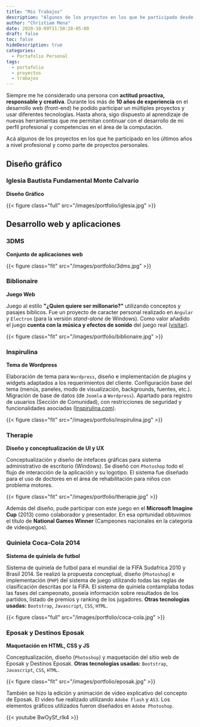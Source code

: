 ```yaml
---
title: "Mis Trabajos"
description: "Algunos de los proyectos en los que he participado desde hace algunos años."
author: "Christiam Mena"
date: 2020-10-09T11:50:28-05:00
draft: false
toc: false
hideDescription: true
categories:
  - Portafolio Personal
tags:
  - portafolio
  - proyectos
  - trabajos
---
```


Siempre me he considerado una persona con **actitud proactiva, responsable y creativa**. Durante los más de **10 años de experiencia** en el desarrollo web (front-end) he podido participar un múltiples proyectos y usar diferentes tecnologías. Hasta ahora, sigo dispuesto al aprendizaje de nuevas herramientas que me permitan continuar con el desarrollo de mi perfil profesional y competencias en el área de la computación.

Acá algunos de los proyectos en los que he participado en los últimos años a nivel profesional y como parte de proyectos personales.

## Diseño gráfico

### Iglesia Bautista Fundamental Monte Calvario
**Diseño Gráfico**

{{< figure class="full" src="/images/portfolio/iglesia.jpg" >}}

## Desarrollo web y aplicaciones

### 3DMS
**Conjunto de aplicaciones web**

{{< figure class="fit" src="/images/portfolio/3dms.jpg" >}}

### Biblionaire
**Juego Web**

Juego al estilo **"¿Quien quiere ser millonario?"** utilizando conceptos y pasajes bíblicos. Fue un proyecto de caracter personal realizado en ``Angular`` y ``Electron`` (para la versión _stand-alone_ de Windows). Como valor añadido el juego **cuenta con la música y efectos de sonido** del juego real ([visitar](https://biblionaire.vercel.app/ )).

{{< figure class="fit" src="/images/portfolio/biblionaire.jpg" >}}

### Inspirulina
**Tema de Wordpress**

Elaboración de tema para ``Wordpress``, diseño e implementación de plugins y widgets adaptados a los requerimientos del cliente. Configuración base del tema (menús, paneles, modo de visualización, backgrounds, fuentes, etc.). Migración de base de datos (de ``Joomla`` a ``Wordpress``). Apartado para registro de usuarios (Sección de Comunidad), con restricciones de seguridad y funcionalidades asociadas ([Inspirulina.com](https://www.inspirulina.com/ )).

{{< figure class="fit" src="/images/portfolio/inspirulina.jpg" >}}

### Therapie
**Diseño y conceptualización de UI y UX**

Conceptualización y diseño de intefaces gráficas para sistema administrativo de escritorio (Windows). Se diseñó con ``Photoshop`` todo el flujo de interacción de la aplicación y su logotipo. El sistema fue diseñado para el uso de doctores en el área de rehabilitación para niños con problema motores.

{{< figure class="fit" src="/images/portfolio/therapie.jpg" >}}

Además del diseño, pude participar con este juego en el **Microsoft Imagine Cup** (2013) como colaborador y presentador. En esa oprtunidad obtuvimos el título de **National Games Winner** (Campeones nacionales en la categoría de videojuegos).


<!-- ### Widget 101
**Tema de Wordpress**

Conceptualización, diseño e implementación de tema para Wordpress. Diseño e implementación de plugins y widgets. Configuración base del tema. -->

### Quiniela Coca-Cola 2014
**Sistema de quiniela de futbol**

Sistema de quiniela de futbol para el mundial de la FIFA Sudafrica 2010 y Brasil 2014. Se realizó la propuesta conceptual, diseño (``Photoshop``) e implementación (``PHP``) del sistema de juego utilizando todas las reglas de clasificación descritas por la FIFA. El sistema de quiniela contamplaba todas las fases del campeonato, poseía información sobre resultados de los partidos, listado de premios y ranking de los jugadores. **Otras tecnologías usadas:** ``Bootstrap``, ``Javascript``, ``CSS``, ``HTML``.

{{< figure class="full" src="/images/portfolio/coca-cola.jpg" >}}

### Eposak y Destinos Eposak
**Maquetación en HTML, CSS y JS**

Conceptualización, diseño (``Photoshop``) y maquetación del sitio web de Eposak y Destinos Eposak. **Otras tecnologías usadas:** ``Bootstrap``, ``Javascript``, ``CSS``, ``HTML``.

{{< figure class="fit" src="/images/portfolio/eposak.jpg" >}}

También se hizo la edición y animación de video explicativo del concepto de Eposak. El video fue realizado utilizando ``Adobe Flash`` y ``AS3``. Los elementos gráficos utilizados fueron diseñados en ``Adobe Photoshop``.

{{< youtube BwOySf_rIk4 >}}
